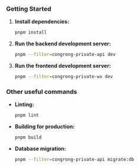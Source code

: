 
### Getting Started

1.  **Install dependencies:**
    ```bash
    pnpm install
    ```

2.  **Run the backend development server:**
    ```bash
    pnpm --filter=congrong-private-api dev
    ```

3.  **Run the frontend development server:**
    ```bash
    pnpm --filter=congrong-private-wx dev
    ```

### Other useful commands

-   **Linting:**
    ```bash
    pnpm lint
    ```

-   **Building for production:**
    ```bash
    pnpm build
    ```

-   **Database migration:**
    ```bash
    pnpm --filter=congrong-private-api migrate:db
    ```
